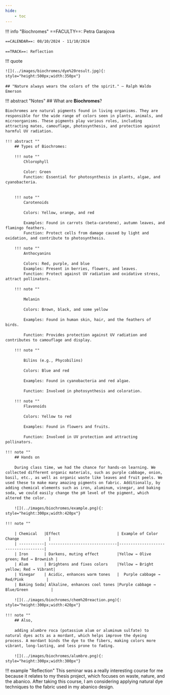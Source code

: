 ```yaml
---
hide:
    - toc
---
```



!!! info "Biochromes"
    ==FACULTY==: Petra Garajova
    
    ==CALENDAR==: 08/10/2024 - 11/10/2024

    ==TRACK==: Reflection

!!! quote

    ![](../images/biochromes/dye%20result.jpg){: style="height:500px;width:350px"}

    ## "Nature always wears the colors of the spirit." — Ralph Waldo Emerson
    
!!! abstract "Notes"
    ## What are **Biochromes**?

    Biochromes are natural pigments found in living organisms. They are responsible for the wide range of colors seen in plants, animals, and microorganisms. These pigments play various roles, including attracting mates, camouflage, photosynthesis, and protection against harmful UV radiation.

    !!! abstract ""
        ## Types of Biochromes:
    
        !!! note ""
            Chlorophyll

            Color: Green
            Function: Essential for photosynthesis in plants, algae, and cyanobacteria.
            

        !!! note ""    
            Carotenoids

            Colors: Yellow, orange, and red

            Examples: Found in carrots (beta-carotene), autumn leaves, and flamingo feathers.
            Function: Protect cells from damage caused by light and oxidation, and contribute to photosynthesis.

        !!! note ""    
            Anthocyanins

            Colors: Red, purple, and blue
            Examples: Present in berries, flowers, and leaves.
            Function: Protect against UV radiation and oxidative stress, attract pollinators.

        !!! note ""    
            
            Melanin

            Colors: Brown, black, and some yellow
            
            Examples: Found in human skin, hair, and the feathers of birds.
        
            Function: Provides protection against UV radiation and contributes to camouflage and display.
        
        !!! note ""    
        
            Bilins (e.g., Phycobilins)

            Colors: Blue and red
        
            Examples: Found in cyanobacteria and red algae.
            
            Function: Involved in photosynthesis and coloration.
        
        !!! note ""    
            Flavonoids

            Colors: Yellow to red
        
            Examples: Found in flowers and fruits.
        
            Function: Involved in UV protection and attracting pollinators.

    !!! note ""
        ## Hands on

        During class time, we had the chance for hands-on learning. We collected different organic materials, such as purple cabbage, onion, basil, etc., as well as organic waste like leaves and fruit peels. We used these to make many amazing pigments on fabric. Additionally, by adding chemical elements such as iron, aluminum, vinegar, and baking soda, we could easily change the pH level of the pigment, which altered the color.

        ![](../images/biochromes/example.png){: style="height:300px;width:420px"}

    !!! note ""

        | Chemical   |Effect                         | Example of Color Change             |
        | -----------| ------------------------------|-------------------------------------|
        | Iron       | Darkens, muting effect        |Yellow → Olive green; Red → Brownish |
        | Alum       | Brightens and fixes colors    |Yellow → Bright yellow; Red → Vibrant|
        | Vinegar    | Acidic, enhances warm tones   |	Purple cabbage → Red/Pink          |
        | Baking Soda| Alkaline, enhances cool tones |Purple cabbage → Blue/Green          |
    
        ![](../images/biochromes/chem%20reaction.png){: style="height:300px;width:420px"}

    !!! note ""
        ## Also, 
        
        adding alumbre roca (potassium alum or aluminum sulfate) to natural dyes acts as a mordant, which helps improve the dyeing process. A mordant binds the dye to the fibers, making colors more vibrant, long-lasting, and less prone to fading.     
        
        ![](../images/biochromes/alumbre.png){: style="height:300px;width:300px"}

    

!!! example "Reflection"
    This seminar was a really interesting course for me because it relates to my thesis project, which focuses on waste, nature, and the abanico. After taking this course, I am considering applying natural dye techniques to the fabric used in my abanico design.